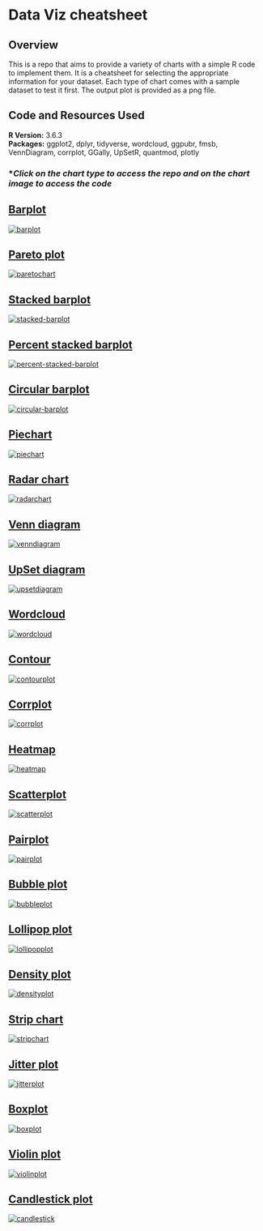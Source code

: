 # Data Viz cheatsheet  

## Overview  

This is a repo that aims to provide a variety of charts with a simple R code to implement them. It is a cheatsheet for selecting the appropriate information for your dataset. Each type of chart comes with a sample dataset to test it first. The output plot is provided as a png file.  

## Code and Resources Used

**R Version:** 3.6.3  
**Packages:** ggplot2, dplyr, tidyverse, wordcloud, ggpubr, fmsb, VennDiagram, corrplot, GGally, UpSetR, quantmod, plotly
    
### **Click on the chart type to access the repo and on the chart image to access the code*

## [Barplot](https://github.com/melisadigiacomo/dataviz-cheatsheet/tree/master/barplot)

[![barplot](./barplot/barplot.png)](https://github.com/melisadigiacomo/dataviz-cheatsheet/blob/master/barplot/barplot.R)  

## [Pareto plot](https://github.com/melisadigiacomo/dataviz-cheatsheet/tree/master/paretochart)

[![paretochart](./paretochart/paretochart.png)](https://github.com/melisadigiacomo/dataviz-cheatsheet/blob/master/paretochart/paretochart.R) 

## [Stacked barplot](https://github.com/melisadigiacomo/dataviz-cheatsheet/tree/master/stacked-barplot)

[![stacked-barplot](./stacked-barplot/stackedbarplot.png)](https://github.com/melisadigiacomo/dataviz-cheatsheet/blob/master/stacked-barplot/stackedbarplot.R)  

## [Percent stacked barplot](https://github.com/melisadigiacomo/dataviz-cheatsheet/tree/master/percent-stacked-barplot)

[![percent-stacked-barplot](./percent-stacked-barplot/percentstackedbarplot.png)](https://github.com/melisadigiacomo/dataviz-cheatsheet/blob/master/percent-stacked-barplot/percentstackedbarplot.R) 

## [Circular barplot](https://github.com/melisadigiacomo/dataviz-cheatsheet/tree/master/circular-barplot)

[![circular-barplot](./circular-barplot/circularbarplot.png)](https://github.com/melisadigiacomo/dataviz-cheatsheet/blob/master/circular-barplot/circularbarplot.R)

## [Piechart](https://github.com/melisadigiacomo/dataviz-cheatsheet/tree/master/piechart)

[![piechart](./piechart/piechart.png)](https://github.com/melisadigiacomo/dataviz-cheatsheet/blob/master/piechart/piechart.R)

## [Radar chart](https://github.com/melisadigiacomo/dataviz-cheatsheet/tree/master/radarchart)

[![radarchart](./radarchart/radarchart.png)](https://github.com/melisadigiacomo/dataviz-cheatsheet/blob/master/radarchart/radarchart.R)

## [Venn diagram](https://github.com/melisadigiacomo/dataviz-cheatsheet/tree/master/venndiagram)

[![venndiagram](./venndiagram/venndiagram.png)](https://github.com/melisadigiacomo/dataviz-cheatsheet/blob/master/venndiagram/Venn_Diagrams.R)

## [UpSet diagram](https://github.com/melisadigiacomo/dataviz-cheatsheet/tree/master/upsetdiagram)

[![upsetdiagram](./upsetdiagram/upsetdiagram.png)](https://github.com/melisadigiacomo/dataviz-cheatsheet/blob/master/upsetdiagram/upsetdiagram.R)

## [Wordcloud](https://github.com/melisadigiacomo/dataviz-cheatsheet/tree/master/wordcloud)

[![wordcloud](./wordcloud/wordcloud.png)](https://github.com/melisadigiacomo/dataviz-cheatsheet/blob/master/wordcloud/wordcloud.R)

## [Contour](https://github.com/melisadigiacomo/dataviz-cheatsheet/tree/master/contourplot)

[![contourplot](./contourplot/contourplot.png)](https://github.com/melisadigiacomo/dataviz-cheatsheet/blob/master/contourplot/contourplot.R)

## [Corrplot](https://github.com/melisadigiacomo/dataviz-cheatsheet/tree/master/corrplot)

[![corrplot](./corrplot/corrplot.png)](https://github.com/melisadigiacomo/dataviz-cheatsheet/blob/master/corrplot/corrplot.R)

## [Heatmap](https://github.com/melisadigiacomo/dataviz-cheatsheet/tree/master/heatmap)

[![heatmap](./heatmap/heatmap.png)](https://github.com/melisadigiacomo/dataviz-cheatsheet/blob/master/heatmap/heatmap.R)

## [Scatterplot](https://github.com/melisadigiacomo/dataviz-cheatsheet/tree/master/scatterplot)

[![scatterplot](./scatterplot/scatterplot.png)](https://github.com/melisadigiacomo/dataviz-cheatsheet/blob/master/scatterplot/scatterplot.R)

## [Pairplot](https://github.com/melisadigiacomo/dataviz-cheatsheet/tree/master/pairplot)

[![pairplot](./pairplot/pairplot.png)](https://github.com/melisadigiacomo/dataviz-cheatsheet/blob/master/pairplot/pairplot.R)

## [Bubble plot](https://github.com/melisadigiacomo/dataviz-cheatsheet/tree/master/bubbleplot)

[![bubbleplot](./bubbleplot/bubbleplot.png)](https://github.com/melisadigiacomo/dataviz-cheatsheet/blob/master/bubbleplot/bubbleplot.R)

## [Lollipop plot](https://github.com/melisadigiacomo/dataviz-cheatsheet/tree/master/lollipop)

[![lollipopplot](./lollipop/lollipop.png)](https://github.com/melisadigiacomo/dataviz-cheatsheet/blob/master/lollipop/lollipop.R)

## [Density plot](https://github.com/melisadigiacomo/dataviz-cheatsheet/tree/master/densityplot)

[![densityplot](./densityplot/densityplot.png)](https://github.com/melisadigiacomo/dataviz-cheatsheet/blob/master/densityplot/desnityplot.R)

## [Strip chart](https://github.com/melisadigiacomo/dataviz-cheatsheet/tree/master/stripchart)

[![stripchart](./stripchart/stripchart.png)](https://github.com/melisadigiacomo/dataviz-cheatsheet/blob/master/stripchart/stripchart.R)

## [Jitter plot](https://github.com/melisadigiacomo/dataviz-cheatsheet/tree/master/jitterplot)

[![jitterplot](./jitterplot/jitterplot.png)](https://github.com/melisadigiacomo/dataviz-cheatsheet/blob/master/jitterplot/jitterplot.R)

## [Boxplot](https://github.com/melisadigiacomo/dataviz-cheatsheet/tree/master/boxplot)

[![boxplot](./boxplot/boxplot.png)](https://github.com/melisadigiacomo/dataviz-cheatsheet/blob/master/boxplot/boxplot.R)

## [Violin plot](https://github.com/melisadigiacomo/dataviz-cheatsheet/tree/master/violinplot)

[![violinplot](./violinplot/violinplot.png)](https://github.com/melisadigiacomo/dataviz-cheatsheet/blob/master/violinplot/violinplot.R)

## [Candlestick plot](https://github.com/melisadigiacomo/dataviz-cheatsheet/tree/master/candlestick)

[![candlestick](./candlestick/candlestick.png)](https://github.com/melisadigiacomo/dataviz-cheatsheet/blob/master/candlestick/candlestick.R)